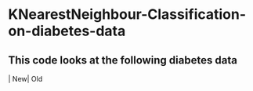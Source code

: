 # KNearestNeighbour-Classification-on-diabetes-data

## This code looks at the following diabetes data

| New| Old